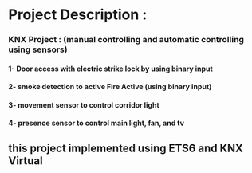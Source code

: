 # Project Description : 
### KNX Project : (manual controlling and automatic controlling using sensors)
#### 1- Door access with electric strike lock by using binary input
#### 2- smoke detection to active Fire Active (using binary input)
#### 3- movement sensor to control corridor light
#### 4- presence sensor to control main light, fan, and tv
## this project implemented using ETS6 and KNX Virtual

